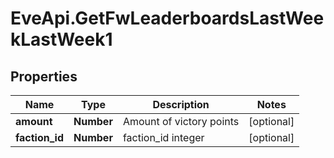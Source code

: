 # EveApi.GetFwLeaderboardsLastWeekLastWeek1

## Properties
Name | Type | Description | Notes
------------ | ------------- | ------------- | -------------
**amount** | **Number** | Amount of victory points | [optional] 
**faction_id** | **Number** | faction_id integer | [optional] 


